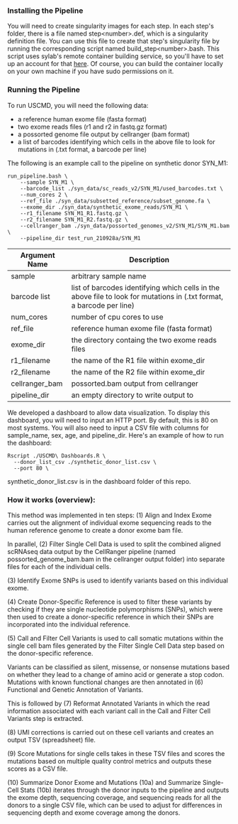 ### Installing the Pipeline
You will need to create singularity images for each step. In each step's folder, there is a file named step\<number\>.def, which is a singularity definition file. You can use this file to create that step's singularity file by running the corresponding script named build_step\<number\>.bash. This script uses sylab's remote container building service, so you'll have to set up an account for that [here](https://cloud.sylabs.io/builder). Of course, you can build the container locally on your own machine if you have sudo permissions on it.

### Running the Pipeline
To run USCMD, you will need the following data:
- a reference human exome file (fasta format)
- two exome reads files (r1 and r2 in fastq.gz format)
- a possorted genome file output by cellranger (bam format)
- a list of barcodes identifying which cells in the above file to look for mutations in (.txt format, a barcode per line)

The following is an example call to the pipeline on synthetic donor SYN_M1:
```
run_pipeline.bash \
    --sample SYN_M1 \
    --barcode_list ./syn_data/sc_reads_v2/SYN_M1/used_barcodes.txt \
    --num_cores 2 \
    --ref_file ./syn_data/subsetted_reference/subset_genome.fa \
    --exome_dir ./syn_data/synthetic_exome_reads/SYN_M1 \
    --r1_filename SYN_M1_R1.fastq.gz \
    --r2_filename SYN_M1_R2.fastq.gz \
    --cellranger_bam ./syn_data/possorted_genomes_v2/SYN_M1/SYN_M1.bam \
    --pipeline_dir test_run_210928a/SYN_M1
```

| Argument Name | Description |
| -- | -- |
| sample | arbitrary sample name |
| barcode list | list of barcodes identifying which cells in the above file to look for mutations in (.txt format, a barcode per line) |
| num_cores | number of cpu cores to use |
| ref_file | reference human exome file (fasta format) |
| exome_dir | the directory containg the two exome reads files |
| r1_filename | the name of the R1 file within exome_dir |
| r2_filename | the name of the R2 file within exome_dir |
| cellranger_bam | possorted.bam output from cellranger |
| pipeline_dir | an empty directory to write output to |

We developed a dashboard to allow data visualization. To display this dashboard, you will need to input an HTTP port. By default, this is 80 on most systems. You will also need to input a CSV file with columns for sample_name, sex, age, and pipeline_dir. Here's an example of how to run the dashboard:

```
Rscript ./USCMD\ Dashboards.R \
  --donor_list_csv ./synthetic_donor_list.csv \
  --port 80 \
```

synthetic_donor_list.csv is in the dashboard folder of this repo.

### How it works (overview):
This method was implemented in ten steps:
(1) Align and Index Exome carries out the alignment of individual exome sequencing reads to the human reference genome to create a donor exome bam file. 

In parallel, (2) Filter Single Cell Data is used to split the combined aligned scRNAseq data output by the CellRanger pipeline (named possorted_genome_bam.bam in the cellranger output folder) into separate files for each of the individual cells.  

(3) Identify Exome SNPs is used to identify variants based on this individual exome.

(4) Create Donor-Specific Reference is used to filter these variants by checking if they are single nucleotide polymorphisms (SNPs), which were then used to create a donor-specific reference in which their SNPs are incorporated into the individual reference. 

(5) Call and Filter Cell Variants is used to call somatic mutations within the single cell bam files generated by the Filter Single Cell Data step based on the donor-specific reference.  

Variants can be classified as silent, missense, or nonsense mutations based on whether they lead to a change of amino acid or generate a stop codon. Mutations with known functional changes are then annotated in (6) Functional and Genetic Annotation of Variants.

This is followed by (7) Reformat Annotated Variants in which the read information associated with each variant call in the Call and Filter Cell Variants step is extracted. 

(8) UMI corrections is carried out on these cell variants and creates an output TSV (spreadsheet) file. 

(9) Score Mutations for single cells takes in these TSV files and scores the mutations based on multiple quality control metrics and outputs these scores as a CSV file. 

(10) Summarize Donor Exome and Mutations (10a) and Summarize Single-Cell Stats (10b) iterates through the donor inputs to the pipeline and outputs the exome depth, sequencing coverage, and sequencing reads for all the donors to a single CSV file, which can be used to adjust for differences in sequencing depth and exome coverage among the donors.
